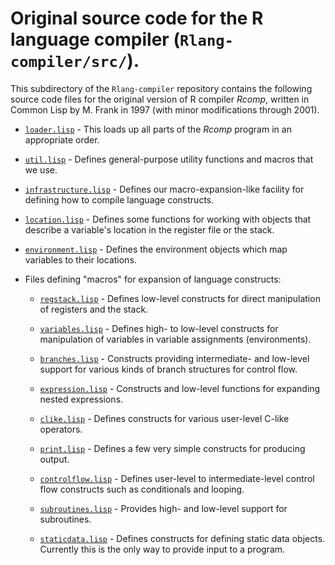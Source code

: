 # Original source code for the R language compiler (`Rlang-compiler/src/`).

This subdirectory of the `Rlang-compiler` repository contains the following
source code files for the original version of R compiler *Rcomp*, written in 
Common Lisp by M. Frank in 1997 (with minor modifications through 2001).

* [`loader.lisp`](loader.lisp "System loader") - This loads up all parts of 
	the *Rcomp* program in an appropriate order.

* [`util.lisp`](util.lisp "Utilities") - Defines general-purpose utility
	functions and macros that we use.

* [`infrastructure.lisp`](infrastructure.lisp "Compilation infrastructure") -
	Defines our macro-expansion-like facility for defining how to compile
	language constructs.

* [`location.lisp`](location.lisp "Location objects") - Defines some functions
	for working with objects that describe a variable's location in the 
	register file or the stack.
	
* [`environment.lisp`](environment.lisp "Environment objects") - Defines the 
	environment objects which map variables to their locations.

* Files defining "macros" for expansion of language constructs:

  - [`regstack.lisp`](regstack.lisp "Register/stack manipulation") - Defines
		low-level constructs for direct manipulation of registers and the 
		stack.

  - [`variables.lisp`](variables.lisp "Manipulation of variables") - Defines
		high- to low-level constructs for manipulation of variables in
		variable assignments (environments).
		
  - [`branches.lisp`](branches.lisp "Support for branches") - Constructs
		providing intermediate- and low-level support for various kinds of
		branch structures for control flow.
		
  - [`expression.lisp`](expression.lisp "Expression expansion") - Constructs
		and low-level functions for expanding nested expressions.
		
  - [`clike.lisp`](clike.lisp "C-like constructs") - Defines constructs for
		various user-level C-like operators.
		
  - [`print.lisp`](print.lisp "Printing output") - Defines a few very simple
		constructs for producing output.

  - [`controlflow.lisp`](controlflow.lisp "Control flow") - Defines user-level 
		to intermediate-level control flow constructs such as conditionals
		and looping.
		
  - [`subroutines.lisp`](subroutines.lisp "Subroutine support") - Provides
		high- and low-level support for subroutines.
		
  - [`staticdata.lisp`](staticdata.lisp "Static data objects") - Defines 
		constructs for defining static data objects.  Currently this is the
		only way to provide input to a program.
		
  